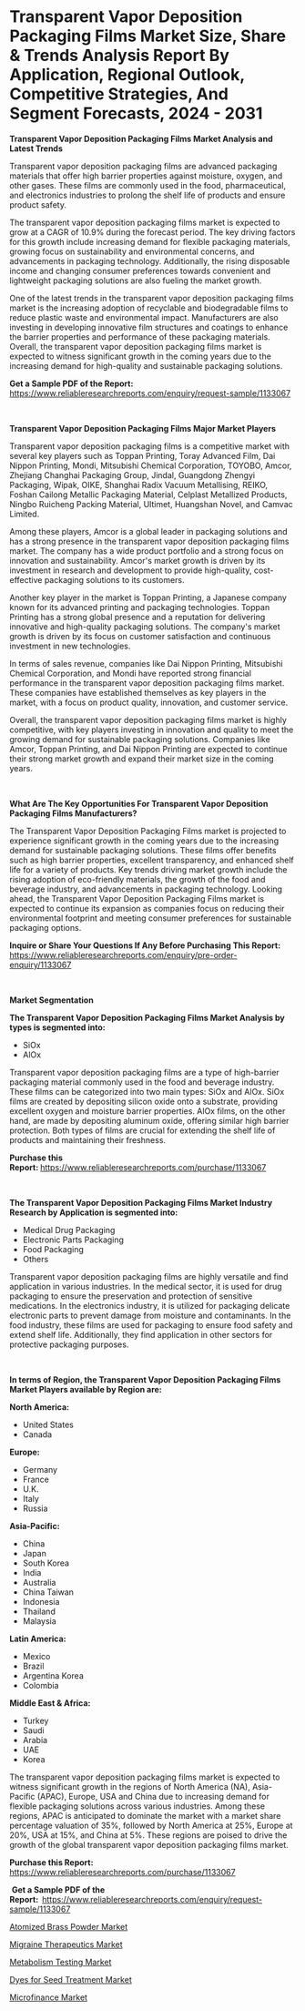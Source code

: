 <p><h1>Transparent Vapor Deposition Packaging Films Market Size, Share & Trends Analysis Report By Application, Regional Outlook, Competitive Strategies, And Segment Forecasts, 2024 - 2031</h1></p><p><strong>Transparent Vapor Deposition Packaging Films Market Analysis and Latest Trends</strong></p>
<p><p>Transparent vapor deposition packaging films are advanced packaging materials that offer high barrier properties against moisture, oxygen, and other gases. These films are commonly used in the food, pharmaceutical, and electronics industries to prolong the shelf life of products and ensure product safety.</p><p>The transparent vapor deposition packaging films market is expected to grow at a CAGR of 10.9% during the forecast period. The key driving factors for this growth include increasing demand for flexible packaging materials, growing focus on sustainability and environmental concerns, and advancements in packaging technology. Additionally, the rising disposable income and changing consumer preferences towards convenient and lightweight packaging solutions are also fueling the market growth.</p><p>One of the latest trends in the transparent vapor deposition packaging films market is the increasing adoption of recyclable and biodegradable films to reduce plastic waste and environmental impact. Manufacturers are also investing in developing innovative film structures and coatings to enhance the barrier properties and performance of these packaging materials. Overall, the transparent vapor deposition packaging films market is expected to witness significant growth in the coming years due to the increasing demand for high-quality and sustainable packaging solutions.</p></p>
<p><strong>Get a Sample PDF of the Report:&nbsp;</strong> <a href="https://www.reliableresearchreports.com/enquiry/request-sample/1133067">https://www.reliableresearchreports.com/enquiry/request-sample/1133067</a></p>
<p>&nbsp;</p>
<p><strong>Transparent Vapor Deposition Packaging Films Major Market Players</strong></p>
<p><p>Transparent vapor deposition packaging films is a competitive market with several key players such as Toppan Printing, Toray Advanced Film, Dai Nippon Printing, Mondi, Mitsubishi Chemical Corporation, TOYOBO, Amcor, Zhejiang Changhai Packaging Group, Jindal, Guangdong Zhengyi Packaging, Wipak, OIKE, Shanghai Radix Vacuum Metallising, REIKO, Foshan Cailong Metallic Packaging Material, Celplast Metallized Products, Ningbo Ruicheng Packing Material, Ultimet, Huangshan Novel, and Camvac Limited.</p><p>Among these players, Amcor is a global leader in packaging solutions and has a strong presence in the transparent vapor deposition packaging films market. The company has a wide product portfolio and a strong focus on innovation and sustainability. Amcor's market growth is driven by its investment in research and development to provide high-quality, cost-effective packaging solutions to its customers.</p><p>Another key player in the market is Toppan Printing, a Japanese company known for its advanced printing and packaging technologies. Toppan Printing has a strong global presence and a reputation for delivering innovative and high-quality packaging solutions. The company's market growth is driven by its focus on customer satisfaction and continuous investment in new technologies.</p><p>In terms of sales revenue, companies like Dai Nippon Printing, Mitsubishi Chemical Corporation, and Mondi have reported strong financial performance in the transparent vapor deposition packaging films market. These companies have established themselves as key players in the market, with a focus on product quality, innovation, and customer service.</p><p>Overall, the transparent vapor deposition packaging films market is highly competitive, with key players investing in innovation and quality to meet the growing demand for sustainable packaging solutions. Companies like Amcor, Toppan Printing, and Dai Nippon Printing are expected to continue their strong market growth and expand their market size in the coming years.</p></p>
<p>&nbsp;</p>
<p><strong>What Are The Key Opportunities For Transparent Vapor Deposition Packaging Films Manufacturers?</strong></p>
<p><p>The Transparent Vapor Deposition Packaging Films market is projected to experience significant growth in the coming years due to the increasing demand for sustainable packaging solutions. These films offer benefits such as high barrier properties, excellent transparency, and enhanced shelf life for a variety of products. Key trends driving market growth include the rising adoption of eco-friendly materials, the growth of the food and beverage industry, and advancements in packaging technology. Looking ahead, the Transparent Vapor Deposition Packaging Films market is expected to continue its expansion as companies focus on reducing their environmental footprint and meeting consumer preferences for sustainable packaging options.</p></p>
<p><strong>Inquire or Share Your Questions If Any Before Purchasing This Report:</strong> <a href="https://www.reliableresearchreports.com/enquiry/pre-order-enquiry/1133067">https://www.reliableresearchreports.com/enquiry/pre-order-enquiry/1133067</a></p>
<p>&nbsp;</p>
<p><strong>Market Segmentation</strong></p>
<p><strong>The Transparent Vapor Deposition Packaging Films Market Analysis by types is segmented into:</strong></p>
<p><ul><li>SiOx</li><li>AlOx</li></ul></p>
<p><p>Transparent vapor deposition packaging films are a type of high-barrier packaging material commonly used in the food and beverage industry. These films can be categorized into two main types: SiOx and AlOx. SiOx films are created by depositing silicon oxide onto a substrate, providing excellent oxygen and moisture barrier properties. AlOx films, on the other hand, are made by depositing aluminum oxide, offering similar high barrier protection. Both types of films are crucial for extending the shelf life of products and maintaining their freshness.</p></p>
<p><strong>Purchase this Report:&nbsp;</strong><a href="https://www.reliableresearchreports.com/purchase/1133067">https://www.reliableresearchreports.com/purchase/1133067</a></p>
<p>&nbsp;</p>
<p><strong>The Transparent Vapor Deposition Packaging Films Market Industry Research by Application is segmented into:</strong></p>
<p><ul><li>Medical Drug Packaging</li><li>Electronic Parts Packaging</li><li>Food Packaging</li><li>Others</li></ul></p>
<p><p>Transparent vapor deposition packaging films are highly versatile and find application in various industries. In the medical sector, it is used for drug packaging to ensure the preservation and protection of sensitive medications. In the electronics industry, it is utilized for packaging delicate electronic parts to prevent damage from moisture and contaminants. In the food industry, these films are used for packaging to ensure food safety and extend shelf life. Additionally, they find application in other sectors for protective packaging purposes.</p></p>
<p>&nbsp;</p>
<p><strong>In terms of Region, the Transparent Vapor Deposition Packaging Films Market Players available by Region are:</strong></p>
<p>
    <p> <strong> North America: </strong>
        <ul>
            <li>United States</li>
            <li>Canada</li>
        </ul>
        </p> 
    <p> <strong> Europe: </strong>
        <ul>
            <li>Germany</li>
            <li>France</li>
            <li>U.K.</li>
            <li>Italy</li>
            <li>Russia</li>
        </ul>
        </p> 
    <p> <strong> Asia-Pacific: </strong>
        <ul>
            <li>China</li>
            <li>Japan</li>
            <li>South Korea</li>
            <li>India</li>
            <li>Australia</li>
            <li>China Taiwan</li>
            <li>Indonesia</li>
            <li>Thailand</li>
            <li>Malaysia</li>
        </ul>
        </p> 
    <p> <strong> Latin America: </strong>
        <ul>
            <li>Mexico</li>
            <li>Brazil</li>
            <li>Argentina Korea</li>
            <li>Colombia</li>
        </ul>
        </p> 
    <p> <strong> Middle East & Africa: </strong>
        <ul>
            <li>Turkey</li>
            <li>Saudi</li>
            <li>Arabia</li>
            <li>UAE</li>
            <li>Korea</li>
        </ul>
    </p>
    </p>
<p><p>The transparent vapor deposition packaging films market is expected to witness significant growth in the regions of North America (NA), Asia-Pacific (APAC), Europe, USA and China due to increasing demand for flexible packaging solutions across various industries. Among these regions, APAC is anticipated to dominate the market with a market share percentage valuation of 35%, followed by North America at 25%, Europe at 20%, USA at 15%, and China at 5%. These regions are poised to drive the growth of the global transparent vapor deposition packaging films market.</p></p>
<p><strong>Purchase this Report: </strong><a href="https://www.reliableresearchreports.com/purchase/1133067">https://www.reliableresearchreports.com/purchase/1133067</a></p>
<p>&nbsp;<strong>Get a Sample PDF of the Report:&nbsp;&nbsp;</strong><a href="https://www.reliableresearchreports.com/enquiry/request-sample/1133067">https://www.reliableresearchreports.com/enquiry/request-sample/1133067</a></p>
<p><strong></strong></p>
<p><p><a href="https://github.com/juancolorado15/Market-Research-Report-List-1/blob/main/atomized-brass-powder-market.md">Atomized Brass Powder Market</a></p><p><a href="https://medium.com/@tedbernhard/migraine-therapeutics-market-insights-into-market-cagr-market-trends-and-growth-strategies-e77051750a7f">Migraine Therapeutics Market</a></p><p><a href="https://medium.com/@tedbernhard/metabolism-testing-market-report-reveals-the-latest-trends-and-growth-opportunities-of-this-market-e36b2dfd288c">Metabolism Testing Market</a></p><p><a href="https://github.com/mohamedbakry57/Market-Research-Report-List-2/blob/main/dyes-for-seed-treatment-market.md">Dyes for Seed Treatment Market</a></p><p><a href="https://medium.com/@tedbernhard/microfinance-market-share-evolution-and-market-growth-trends-2024-2031-ac424cd67b2b">Microfinance Market</a></p></p>